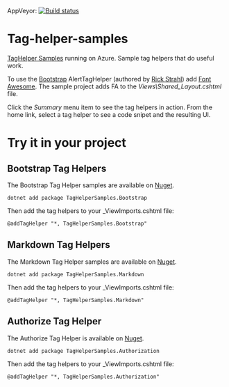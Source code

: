 AppVeyor: [![Build status](https://ci.appveyor.com/api/projects/status/28ml7n6pxd2qc69f/branch/master?svg=true)](https://ci.appveyor.com/project/DavidPaquette/taghelpersamples/branch/master)



# Tag-helper-samples
[TagHelper Samples](http://taghelpersamples.azurewebsites.net/)  running on Azure.
Sample tag helpers that do useful work. 

To use the [Bootstrap](http://getbootstrap.com/) AlertTagHelper  (authored by [Rick Strahl](https://twitter.com/RickStrahl))  add [Font Awesome](https://fortawesome.github.io/Font-Awesome/). The sample project adds FA to the *Views\Shared\_Layout.cshtml* file.

Click the *Summary* menu item to see the tag helpers in action. From the home link, select a tag helper to see a code snipet and the resulting UI.

# Try it in your project

## Bootstrap Tag Helpers
The Bootstrap Tag Helper samples are available on [Nuget](https://www.nuget.org/packages/TagHelperSamples.Bootstrap).

`dotnet add package TagHelperSamples.Bootstrap`

Then add the tag helpers to your _ViewImports.cshtml file:

`@addTagHelper "*, TagHelperSamples.Bootstrap"`

## Markdown Tag Helpers
The Markdown Tag Helper samples are available on [Nuget](https://www.nuget.org/packages/TagHelperSamples.Markdown).

`dotnet add package TagHelperSamples.Markdown`

Then add the tag helpers to your _ViewImports.cshtml file:

`@addTagHelper "*, TagHelperSamples.Markdown"`

## Authorize Tag Helper

The Authorize Tag Helper is available on [Nuget](https://www.nuget.org/packages/TagHelperSamples.Authorization/).

`dotnet add package TagHelperSamples.Authorization`

Then add the tag helpers to your _ViewImports.cshtml file:

`@addTagHelper "*, TagHelperSamples.Authorization"`
